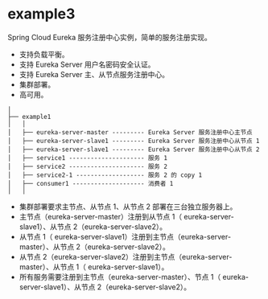 # example3

Spring Cloud Eureka 服务注册中心实例，简单的服务注册实现。

- 支持负载平衡。
- 支持 Eureka Server 用户名密码安全认证。
- 支持 Eureka Server 主、从节点服务注册中心。
- 集群部署。
- 高可用。

```
│
├── example1
│   │  
│   ├── eureka-server-master --------- Eureka Server 服务注册中心主节点
│   ├── eureka-server-slave1 --------- Eureka Server 服务注册中心从节点 1
│   ├── eureka-server-slave1 --------- Eureka Server 服务注册中心从节点 2
│   ├── service1 --------------------- 服务 1
│   ├── service2 --------------------- 服务 2
│   ├── service2-1 ------------------- 服务 2 的 copy 1
│   ├── consumer1 -------------------- 消费者 1
│   │ 
```

- 集群部署要求主节点、从节点 1、从节点 2 部署在三台独立服务器上。
- 主节点（eureka-server-master）注册到从节点 1（ eureka-server-slave1）、从节点 2（eureka-server-slave2）。
- 从节点 1（ eureka-server-slave1）注册到主节点（eureka-server-master）、从节点 2（eureka-server-slave2）。
- 从节点 2（eureka-server-slave2）注册到主节点（eureka-server-master）、从节点 1（ eureka-server-slave1）。
- 所有服务需要注册到主节点（eureka-server-master）、节点 1（ eureka-server-slave1）、从节点 2（eureka-server-slave2）。

